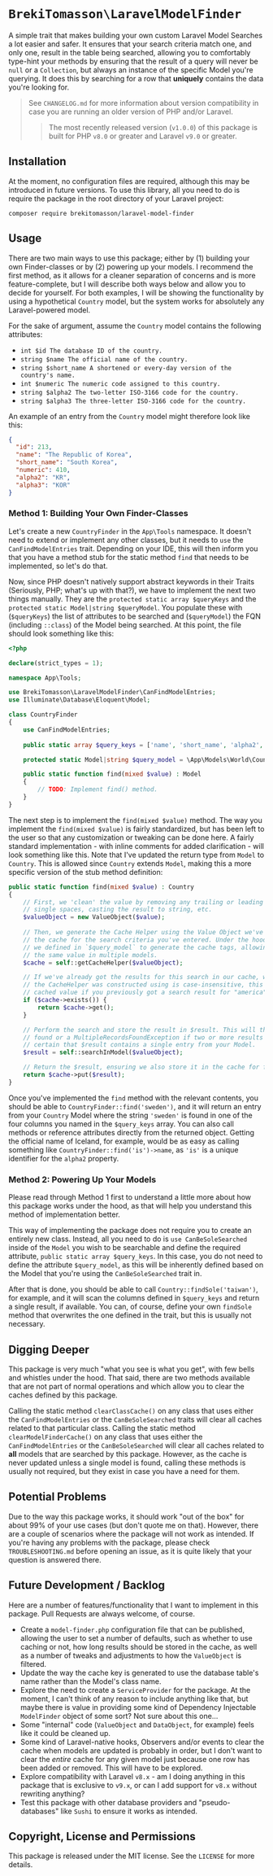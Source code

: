 # `BrekiTomasson\LaravelModelFinder`

A simple trait that makes building your own custom Laravel Model Searches a lot easier and safer. It ensures that your search criteria match one, and only
one, result in the table being searched, allowing you to comfortably type-hint your methods by ensuring that the result of a query will never be `null` or a
`Collection`, but always an instance of the specific Model you're querying. It does this by searching for a row that **uniquely** contains the data you're 
looking for. 

> See `CHANGELOG.md` for more information about version compatibility in case you are running an older version of PHP and/or Laravel.
> > The most recently released version (`v1.0.0`) of this package is built for PHP `v8.0` or greater and Laravel `v9.0` or greater.

## Installation

At the moment, no configuration files are required, although this may be introduced in future versions. To use this library, all you need to do is require
the package in the root directory of your Laravel project:

```shell
composer require brekitomasson/laravel-model-finder
```

## Usage

There are two main ways to use this package; either by (1) building your own Finder-classes or by (2) powering up your models. I recommend the first method, as
it allows for a cleaner separation of concerns and is more feature-complete, but I will describe both ways below and allow you to decide for yourself. For 
both examples, I will be showing the functionality by using a hypothetical `Country` model, but the system works for absolutely any Laravel-powered model.

For the sake of argument, assume the `Country` model contains the following attributes:

- `int $id The database ID of the country.`
- `string $name The official name of the country.`
- `string $short_name A shortened or every-day version of the country's name.`
- `int $numeric The numeric code assigned to this country.`
- `string $alpha2 The two-letter ISO-3166 code for the country.`
- `string $alpha3 The three-letter ISO-3166 code for the country.`

An example of an entry from the `Country` model might therefore look like this:

```json
{
  "id": 213,
  "name": "The Republic of Korea",
  "short_name": "South Korea",
  "numeric": 410,
  "alpha2": "KR",
  "alpha3": "KOR"
}
```

### Method 1: Building Your Own Finder-Classes

Let's create a new `CountryFinder` in the `App\Tools` namespace. It doesn't need to extend or implement any other classes, but it needs to `use` the
`CanFindModelEntries` trait. Depending on your IDE, this will then inform you that you have a method stub for the static method `find` that needs to be
implemented, so let's do that.

Now, since PHP doesn't natively support abstract keywords in their Traits (Seriously, PHP; what's up with that?), we have to implement the next two things
manually. They are the `protected static array $queryKeys` and the `protected static Model|string $queryModel`. You populate these with (`$queryKeys`) the
list of attributes to be searched and (`$queryModel`) the FQN (including `::class`) of the Model being searched. At this point, the file should look
something like this:

```php
<?php

declare(strict_types = 1);

namespace App\Tools;

use BrekiTomasson\LaravelModelFinder\CanFindModelEntries;
use Illuminate\Database\Eloquent\Model;

class CountryFinder
{
    use CanFindModelEntries;
    
    public static array $query_keys = ['name', 'short_name', 'alpha2', 'alpha3'];

    protected static Model|string $query_model = \App\Models\World\Country::class;

    public static function find(mixed $value) : Model
    {
        // TODO: Implement find() method.
    }
}
```

The next step is to implement the `find(mixed $value)` method. The way you implement the `find(mixed $value)` is fairly standardized, but has been left to
the user so that any customization or tweaking can be done here. A fairly standard implementation - with inline comments for added clarification - will
look something like this. Note that I've updated the return type from `Model` to `Country`. This is allowed since `Country` extends `Model`, making this a 
more specific version of the stub method definition:

```php
public static function find(mixed $value) : Country
{
    // First, we 'clean' the value by removing any trailing or leading spaces, squishing extra spaces down to
    // single spaces, casting the result to string, etc.
    $valueObject = new ValueObject($value);
    
    // Then, we generate the Cache Helper using the Value Object we've just generated. This will allow us to query
    // the cache for the search criteria you've entered. Under the hood, the CacheHelper uses the name of the model
    // we defined in `$query_model` to generate the cache tags, allowing us to avoid conflicts when searching for
    // the same value in multiple models.
    $cache = self::getCacheHelper($valueObject);

    // If we've already got the results for this search in our cache, we can return it as is. Since the ValueObject that
    // the CacheHelper was constructed using is case-insensitive, this means that a search for "America" will return a
    // cached value if you previously got a search result for "america".
    if ($cache->exists()) {
        return $cache->get();
    }

    // Perform the search and store the result in $result. This will throw a ModelNotFoundException if no result is
    // found or a MultipleRecordsFoundException if two or more results are found. If no exception is thrown, we can be
    // certain that $result contains a single entry from your Model.
    $result = self::searchInModel($valueObject);

    // Return the $result, ensuring we also store it in the cache for future use.
    return $cache->put($result);
}
```

Once you've implemented the `find` method with the relevant contents, you should be able to `CountryFinder::find('sweden')`, and it will return an entry from 
your `Country` Model where the string  `'sweden'` is found in one of the four columns you named in the `$query_keys` array. You can also call methods or 
reference attributes directly from the returned object. Getting the official name of Iceland, for example, would be as easy as calling something like 
`CountryFinder::find('is')->name`, as `'is'` is a unique identifier for the `alpha2` property.

### Method 2: Powering Up Your Models

Please read through Method 1 first to understand a little more about how this package works under the hood, as that will help you understand this method of 
implementation better.

This way of implementing the package does not require you to create an entirely new class. Instead, all you need to do is `use CanBeSoleSearched` inside of the 
`Model` you wish to be searchable and define the required attribute, `public static array $query_keys`. In this case, you do not need to define the 
attribute `$query_model`, as this will be inherently defined based on the Model that you're using the `CanBeSoleSearched` trait in.

After that is done, you should be able to call `Country::findSole('taiwan')`, for example, and it will scan the columns defined in `$query_keys` and return 
a single result, if available. You can, of course, define your own `findSole` method that overwrites the one defined in the trait, but this is usually not 
necessary.

## Digging Deeper

This package is very much "what you see is what you get", with few bells and whistles under the hood. That said, there are two methods available that are 
not part of normal operations and which allow you to clear the caches defined by this package.

Calling the static method `clearClassCache()` on any class that uses either the `CanFindModelEntries` or the `CanBeSoleSearched`  traits will clear all 
caches related to that particular class. Calling the static method `clearModelFinderCache()` on any class that uses either the  `CanFindModelEntries` or the 
`CanBeSoleSearched` will clear all caches related to **all** models that are searched by this package. However, as the cache is never updated unless a 
single model is found, calling these methods is usually not required, but they exist in case you have a need for them.

## Potential Problems

Due to the way this package works, it should work "out of the box" for about 99% of your use cases (but don't quote me on that). However, there are a couple 
of scenarios where the package will not work as intended. If you're having any problems with the package, please check `TROUBLESHOOTING.md` before opening 
an issue, as it is quite likely that your question is answered there.

## Future Development / Backlog

Here are a number of features/functionality that I want to implement in this package. Pull Requests are always welcome, of course.

- Create a `model-finder.php` configuration file that can be published, allowing the user to set a number of defaults, such as whether to use caching or not,
  how long results should be stored in the cache, as well as a number of tweaks and adjustments to how the `ValueObject` is filtered.
- Update the way the cache key is generated to use the database table's name rather than the Model's class name.
- Explore the need to create a `ServiceProvider` for the package. At the moment, I can't think of any reason to include anything like that, but maybe there
  is value in providing some kind of Dependency Injectable `ModelFinder` object of some sort? Not sure about this one...
- Some "internal" code (`ValueObject` and `DataObject`, for example) feels like it could be cleaned up.
- Some kind of Laravel-native hooks, Observers and/or events to clear the cache when models are updated is probably in order, but I don't want to clear the
  *entire* cache for any given model just because one row has been added or removed. This will have to be explored.
- Explore compatibility with Laravel `v8.x` - am I doing anything in this package that is exclusive to `v9.x`, or can I add support for `v8.x` without
  rewriting anything?
- Test this package with other database providers and "pseudo-databases" like `Sushi` to ensure it works as intended.

## Copyright, License and Permissions

This package is released under the MIT license. See the `LICENSE` for more details.
